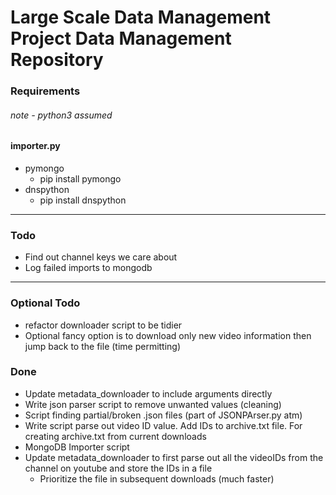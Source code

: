 # Large Scale Data Management Project Data Management Repository

### Requirements 
###### note - python3 assumed
#### importer.py
* pymongo
  * pip install pymongo
* dnspython
  * pip install dnspython



---

### Todo
* Find out channel keys we care about
* Log failed imports to mongodb

---
### Optional Todo
* refactor downloader script to be tidier
* Optional fancy option is to download only new video information then jump back to the file (time permitting) 


### Done
* Update metadata_downloader to include arguments directly
* Write json parser script to remove unwanted values (cleaning)
* Script finding partial/broken .json files (part of JSONPArser.py atm)
* Write script parse out video ID value. Add IDs to archive.txt file. For creating archive.txt from current downloads
* MongoDB Importer script
* Update metadata_downloader to first parse out all the videoIDs from the channel on youtube and store the IDs in a file
  * Prioritize the file in subsequent downloads (much faster)

